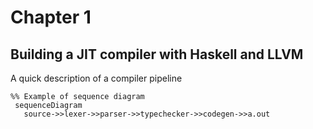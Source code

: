 # Chapter 1
## Building a JIT compiler with Haskell and LLVM

A quick description of a compiler pipeline 

 ```mermaid
%% Example of sequence diagram
  sequenceDiagram
    source->>lexer->>parser->>typechecker->>codegen->>a.out
```


